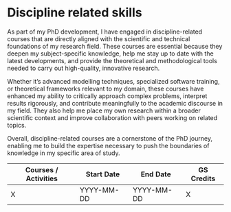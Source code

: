# Discipline related skills

As part of my PhD development, I have engaged in discipline-related courses that are directly aligned with the scientific and technical foundations of my research field. These courses are essential because they deepen my subject-specific knowledge, help me stay up to date with the latest developments, and provide the theoretical and methodological tools needed to carry out high-quality, innovative research.

Whether it’s advanced modelling techniques, specialized software training, or theoretical frameworks relevant to my domain, these courses have enhanced my ability to critically approach complex problems, interpret results rigorously, and contribute meaningfully to the academic discourse in my field. They also help me place my own research within a broader scientific context and improve collaboration with peers working on related topics.

Overall, discipline-related courses are a cornerstone of the PhD journey, enabling me to build the expertise necessary to push the boundaries of knowledge in my specific area of study.

| Courses / Activities             | Start Date | End Date   | GS Credits |
|----------------------------------|------------|------------|------------|
| X                                | YYYY-MM-DD | YYYY-MM-DD | X          |